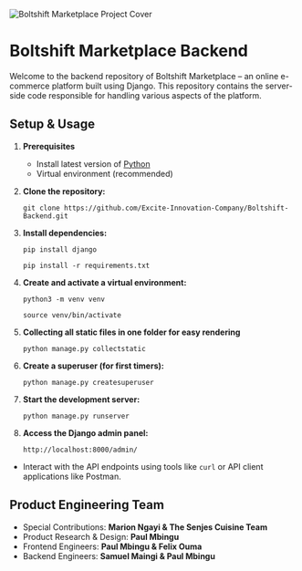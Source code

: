 ![Boltshift Marketplace Project Cover](https://res.cloudinary.com/excit3/image/upload/v1721684091/Boltshift%20Branding/Github_Front-end_Codebase_File_Cover_doqfbz.png)

# Boltshift Marketplace Backend

Welcome to the backend repository of Boltshift Marketplace – an online e-commerce platform built using Django. This repository contains the server-side code responsible for handling various aspects of the platform.

## Setup & Usage

1. **Prerequisites**
   - Install latest version of [Python](https://www.python.org/downloads/)
   - Virtual environment (recommended)

2. **Clone the repository:**
   ```
   git clone https://github.com/Excite-Innovation-Company/Boltshift-Backend.git
   ```

3. **Install dependencies:**
   ```
   pip install django
   ```
   ```
   pip install -r requirements.txt
   ```

4. **Create and activate a virtual environment:**
   ```
   python3 -m venv venv
   ```
   ```
   source venv/bin/activate
   ```

5. **Collecting all static files in one folder for easy rendering**
   ```
   python manage.py collectstatic
   ```
   
6. **Create a superuser (for first timers):**
   ```
   python manage.py createsuperuser
   ```
   
7. **Start the development server:**
   ```
   python manage.py runserver
   ```

8. **Access the Django admin panel:**
   ```
   http://localhost:8000/admin/
   ```

- Interact with the API endpoints using tools like `curl` or API client applications like Postman.


## Product Engineering Team

- Special Contributions: **Marion Ngayi & The Senjes Cuisine Team**
- Product Research & Design: **Paul Mbingu**
- Frontend Engineers: **Paul Mbingu & Felix Ouma**
- Backend Engineers: **Samuel Maingi & Paul Mbingu**
